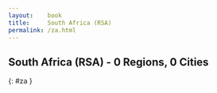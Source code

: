 ```yaml
---
layout:    book
title:     South Africa (RSA)
permalink: /za.html
---
```


## South Africa (RSA) - 0 Regions, 0 Cities
{: #za }






 
